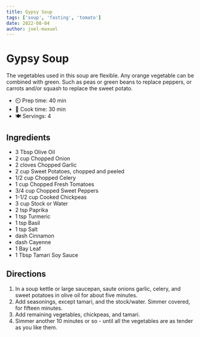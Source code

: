 ```yaml
---
title: Gypsy Soup
tags: ['soup', 'fasting', 'tomato']
date: 2022-08-04
author: joel-maxuel
---
```


# Gypsy Soup

The vegetables used in this soup are flexible. Any orange vegetable can be combined with green. Such as peas or green beans to replace peppers, or carrots and/or squash to replace the sweet potato.

- ⏲️ Prep time: 40 min
- 🍳 Cook time: 30 min
- 🍽️ Servings: 4

## Ingredients

- 3 Tbsp Olive Oil
- 2 cup Chopped Onion
- 2 cloves Chopped Garlic
- 2 cup Sweet Potatoes, chopped and peeled
- 1/2 cup Chopped Celery
- 1 cup Chopped Fresh Tomatoes
- 3/4 cup Chopped Sweet Peppers
- 1-1/2 cup Cooked Chickpeas
- 3 cup Stock or Water
- 2 tsp Paprika
- 1 tsp Turmeric
- 1 tsp Basil
- 1 tsp Salt
- dash Cinnamon
- dash Cayenne
- 1 Bay Leaf
- 1 Tbsp Tamari Soy Sauce

## Directions

1. In a soup kettle or large saucepan, saute onions garlic, celery, and sweet potatoes in olive oil for about five minutes.
2. Add seasonings, except tamari, and the stock/water. Simmer covered, for fifteen minutes.
3. Add remaining vegetables, chickpeas, and tamari.
4. Simmer another 10 minutes or so - until all the vegetables are as tender as you like them.
